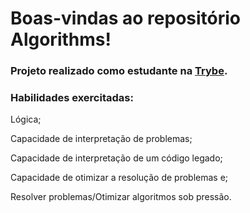 # Boas-vindas ao repositório Algorithms!

### Projeto realizado como estudante na [Trybe](https://www.betrybe.com/).


 ### Habilidades exercitadas:
Lógica;

Capacidade de interpretação de problemas;

Capacidade de interpretação de um código legado;

Capacidade de otimizar a resolução de problemas e;

Resolver problemas/Otimizar algoritmos sob pressão.



